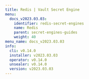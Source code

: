 ```yaml
---
title: Redis | Vault Secret Engine
menu:
  docs_v2023.03.03:
    identifier: redis-secret-engines
    name: Redis
    parent: secret-engines-guides
    weight: 40
menu_name: docs_v2023.03.03
info:
  cli: v0.14.0
  installer: v2023.03.03
  operator: v0.14.0
  unsealer: v0.14.0
  version: v2023.03.03
---
```


